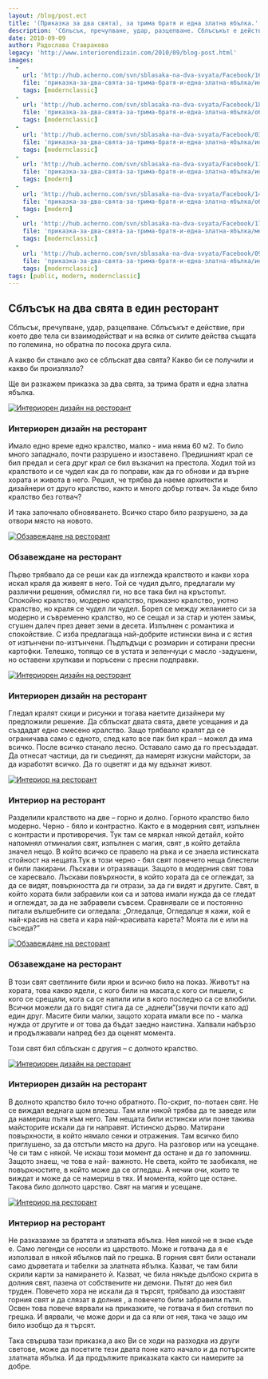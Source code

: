 ```yaml
---
layout: /blog/post.ect
title: '(Приказка за два свята), за трима братя и една златна ябълка.'
description: 'Сблъсък, пречупване, удар, разцепване. Сблъсъкът е действие, при което две тела си взаимодействат и на всяка от силите действа същата по големина, но обратна по посока друга сила. А какво би станало ако се сблъскат два свята? Какво би се получили и какво би произлязло? Ще ви разкажем приказка за два свята, за трима братя и една златна ябълка.'
date: 2010-09-09
author: Радослава Ставракова
legacy: 'http://www.interiorendizain.com/2010/09/blog-post.html'
images:
  -
    url: 'http://hub.acherno.com/svn/sblasaka-na-dva-svyata/Facebook/16_f.jpg'
    file: 'приказка-за-два-свята-за-трима-братя-и-една-златна-ябълка/интериорен-дизайн-на-класически-ресторант.jpg'
    tags: [modernclassic]
  -
    url: 'http://hub.acherno.com/svn/sblasaka-na-dva-svyata/Facebook/18_f.jpg'
    file: 'приказка-за-два-свята-за-трима-братя-и-една-златна-ябълка/обзавеждане-на-класически-ресторант.jpg'
    tags: [modernclassic]
  -
    url: 'http://hub.acherno.com/svn/sblasaka-na-dva-svyata/Facebook/03_f.bmp'
    file: 'приказка-за-два-свята-за-трима-братя-и-една-златна-ябълка/интериорен-дизайн-на-модерен-ресторант.jpg'
    tags: [modernclassic]
  -
    url: 'http://hub.acherno.com/svn/sblasaka-na-dva-svyata/Facebook/11_f.bmp'
    file: 'приказка-за-два-свята-за-трима-братя-и-една-златна-ябълка/интериор-на-модерен-ресторант.jpg'
    tags: [modern]
  -
    url: 'http://hub.acherno.com/svn/sblasaka-na-dva-svyata/Facebook/14_f.bmp'
    file: 'приказка-за-два-свята-за-трима-братя-и-една-златна-ябълка/обзавеждане-на-модерен-ресторант.jpg'
    tags: [modern]
  -
    url: 'http://hub.acherno.com/svn/sblasaka-na-dva-svyata/Facebook/17_f.jpg'
    file: 'приказка-за-два-свята-за-трима-братя-и-една-златна-ябълка/мебели-и-обзавеждане-на-класически-ресторант.jpg'
    tags: [modernclassic]
  -
    url: 'http://hub.acherno.com/svn/sblasaka-na-dva-svyata/Facebook/09_f.jpg'
    file: 'приказка-за-два-свята-за-трима-братя-и-една-златна-ябълка/интериор-на-класически-ресторант.jpg'
    tags: [modernclassic]
tags: [public, modern, modernclassic]
---
```

## Сблъсък на **два свята** в **един ресторант**
Сблъсък, пречупване, удар, разцепване. Сблъсъкът е действие, при което две тела си взаимодействат и на всяка от силите действа същата по големина, но обратна по посока друга сила.

А какво би станало ако се сблъскат два свята? Какво би се получили и какво би произлязло?

Ще ви разкажем приказка за два свята, за трима братя и една златна ябълка.

[![Интериорен дизайн на ресторант](приказка-за-два-свята-за-трима-братя-и-една-златна-ябълка/интериорен-дизайн-на-класически-ресторант.jpg)](http://acherno.bg/интериорен-дизайн/ресторант/сблъсък-на-два-свята/интериор.html)
### Интериорен дизайн на **ресторант**

Имало едно време едно кралство, малко - има няма 60 м2. То било много западнало, почти разрушено и изоставено. Предишният крал се бил предал и сега друг крал се бил възкачил на престола. Ходил той из кралството и се чудел как да го поправи, как да го обнови и да върне хората и живота в него. Решил, че трябва да наеме архитекти и дизайнери от друго кралство, както и много добър готвач. За къде било кралство без готвач?

И така започнало обновяването. Всичко старо било разрушено, за да отвори място на новото.

[![Обзавеждане на ресторант](приказка-за-два-свята-за-трима-братя-и-една-златна-ябълка/обзавеждане-на-класически-ресторант.jpg)](http://acherno.bg/интериорен-дизайн/ресторант/сблъсък-на-два-свята/интериор.html)
### Обзавеждане на **ресторант**

Първо трябвало да се реши как да изглежда кралството и какви хора искал краля да живеят в него. Той се чудил дълго, предлагали му различни решения, обмислял ги, но все така бил на кръстопът. Спокойно кралство, модерно кралство, приказно кралство, уютно кралство, но краля се чудел ли чудел. Борел се между желанието си за модерно и съвременно кралство, но се сещал и за стар и уютен замък, сгушен далеч през девет земи в десета. Изпълнен с романтика и спокойствие. С изба предлагаща най-добрите истински вина и с ястия от изтънчени по-изтънчени. Пъдпъдъци с розмарин и сотирани пресни картофки. Телешко, топящо се в устата и зеленчуци с масло -задушени, но оставени хрупкави и поръсени с пресни подправки. 

[![Интериорен дизайн на ресторант](приказка-за-два-свята-за-трима-братя-и-една-златна-ябълка/интериорен-дизайн-на-модерен-ресторант.jpg)](http://acherno.bg/интериорен-дизайн/ресторант/сблъсък-на-два-свята/интериор.html)
### Интериорен дизайн на **ресторант**

Гледал кралят скици и рисунки и тогава наетите дизайнери му предложили решение. Да сблъскат двата свята, двете усещания и да създадат едно смесено кралство. Защо трябвало кралят да се ограничава само с едното, след като все пак бил крал – можел да има всичко. После всичко станало лесно. Оставало само да го пресъздадат. Да отнесат частици, да ги съединят, да намерят изкусни майстори, за да изработят всичко. Да го оцветят и да му вдъхнат живот.

[![Интериор на ресторант](приказка-за-два-свята-за-трима-братя-и-една-златна-ябълка/интериор-на-модерен-ресторант.jpg)](http://acherno.bg/интериорен-дизайн/ресторант/сблъсък-на-два-свята/интериор.html)
### Интериор на **ресторант**

Разделили кралството на две – горно и долно. Горното кралство било модерно. Черно - бяло и контрастно. Както е в модерния свят, изпълнен с контрасти и противоречия. Тук там се мяркал някой детайл, който напомнял отминалия свят, изпълнен с магия, свят ,в който детайла значел нещо. В който всичко се правело на ръка и се знаела истинската стойност на нещата.Тук в този черно - бял свят повечето неща блестели и били лакирани. Лъскави и отразяващи. Защото в модерния свят това се харесвало. Лъскави повърхности, в който хората да се оглеждат, за да се видят, повърхността да ги отрази, за да ги видят и другите. Свят, в който хората били забравили кои са и затова имали нужда да се гледат и оглеждат, за да не забравели съвсем. Сравнявали се и постоянно питали вълшебните си огледала: „Огледалце, Огледалце я кажи, кой е най-красив на света и кара най-красивата карета? Моята ли е или на съседа?”

[![Обзавеждане на ресторант](приказка-за-два-свята-за-трима-братя-и-една-златна-ябълка/обзавеждане-на-модерен-ресторант.jpg)](http://acherno.bg/интериорен-дизайн/ресторант/сблъсък-на-два-свята/интериор.html)
### Обзавеждане на **ресторант**

В този свят светлините били ярки и всичко било на показ. Животът на хората, това какво ядели, с кого били на масата,с кого си пишели, с кого се срещали, кога са се напили или в кого последно са се влюбили. Всички можели да го видят стига да се „аднели”(звучи почти като ад) един друг. Масите били малки, защото хората имали все по - малка нужда от другите и от това да бъдат заедно наистина. Хапвали набързо и продължавали напред без да оценят момента.

Този свят бил сблъскан с другия – с долното кралство.

[![Интериорен дизайн на ресторант](приказка-за-два-свята-за-трима-братя-и-една-златна-ябълка/мебели-и-обзавеждане-на-класически-ресторант.jpg)](http://acherno.bg/интериорен-дизайн/ресторант/сблъсък-на-два-свята/интериор.html)
### Интериорен дизайн на **ресторант**

В долното кралство било точно обратното. По-скрит, по-потаен свят. Не се виждал веднага щом влезеш. Там или някой трябва да те заведе или да намериш пътя към него. Там нещата били истински или поне такива майсторите искали да ги направят. Истинско дърво. Матирани повърхности, в който нямало сенки и отражения. Там всичко било приглушено, за да отстъпи място на друго. На разговор или на усещане. Че си там с някой. Че искаш този момент да остане и да го запомниш. Защото знаеш, че това е най- важното. Не света, който те заобикаля, не повърхностите, в който може да се огледаш. А нечии очи, които те виждат и може да се намериш в тях. И момента, който ще остане. Такова било долното царство. Свят на магия и усещане.

[![Интериор на ресторант](приказка-за-два-свята-за-трима-братя-и-една-златна-ябълка/интериор-на-класически-ресторант.jpg)](http://acherno.bg/интериорен-дизайн/ресторант/сблъсък-на-два-свята/интериор.html)
### Интериор на **ресторант**

Не разказахме за братята и златната ябълка. Нея никой не я знае къде е. Само легенди се носели из царството. Може и готвача да я е използвал в някой ябълков пай по грешка. В горния свят били останали само дърветата и табелки за златната ябълка. Казват, че там били скрили карти за намирането ѝ. Казват, че била някъде дълбоко скрита в долния свят, пазена от собствените ни демони. Пътят до нея бил труден. Повечето хора не искали да я търсят, трябвало да изоставят горния свят и да слязат в долния , а повечето били забравили пътя. Освен това повече вярвали на приказките, че готвача я бил сготвил по грешка. И вярвали, че може дори и да са яли от нея, така че защо им било изобщо да я търсят.

Така свършва тази приказка,а ако Ви се ходи на разходка из други светове, може да посетите тези двата поне като начало и да потърсите златната ябълка. И да продължите приказката както си намерите за добре.